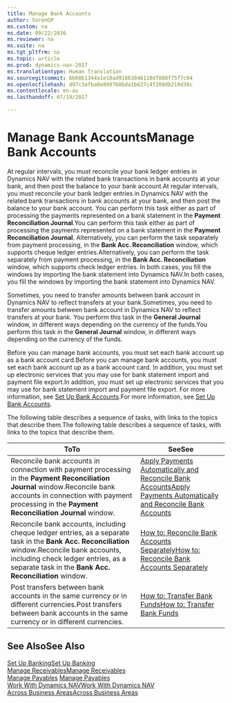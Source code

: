 ```yaml
---
title: Manage Bank Accounts
author: SorenGP
ms.custom: na
ms.date: 09/22/2016
ms.reviewer: na
ms.suite: na
ms.tgt_pltfrm: na
ms.topic: article
ms.prod: dynamics-nav-2017
ms.translationtype: Human Translation
ms.sourcegitcommit: 6b60b1344a1e18ad91863046110df880f75f7c04
ms.openlocfilehash: d97c3afba0e899768bda1b637c4f288db210d38c
ms.contentlocale: en-au
ms.lasthandoff: 07/19/2017

---
```


# <a name="manage-bank-accounts"></a><span data-ttu-id="82fb2-102">Manage Bank Accounts</span><span class="sxs-lookup"><span data-stu-id="82fb2-102">Manage Bank Accounts</span></span>
<span data-ttu-id="82fb2-103">At regular intervals, you must reconcile your bank ledger entries in Dynamics NAV with the related bank transactions in bank accounts at your bank, and then post the balance to your bank account.</span><span class="sxs-lookup"><span data-stu-id="82fb2-103">At regular intervals, you must reconcile your bank ledger entries in Dynamics NAV with the related bank transactions in bank accounts at your bank, and then post the balance to your bank account.</span></span> <span data-ttu-id="82fb2-104">You can perform this task either as part of processing the payments represented on a bank statement in the **Payment Reconciliation Journal**.</span><span class="sxs-lookup"><span data-stu-id="82fb2-104">You can perform this task either as part of processing the payments represented on a bank statement in the **Payment Reconciliation Journal**.</span></span> <span data-ttu-id="82fb2-105">Alternatively, you can perform the task separately from payment processing, in the **Bank Acc. Reconciliation** window, which supports cheque ledger entries.</span><span class="sxs-lookup"><span data-stu-id="82fb2-105">Alternatively, you can perform the task separately from payment processing, in the **Bank Acc. Reconciliation** window, which supports check ledger entries.</span></span> <span data-ttu-id="82fb2-106">In both cases, you fill the windows by importing the bank statement into Dynamics NAV.</span><span class="sxs-lookup"><span data-stu-id="82fb2-106">In both cases, you fill the windows by importing the bank statement into Dynamics NAV.</span></span>

<span data-ttu-id="82fb2-107">Sometimes, you need to transfer amounts between bank account in Dynamics NAV to reflect transfers at your bank.</span><span class="sxs-lookup"><span data-stu-id="82fb2-107">Sometimes, you need to transfer amounts between bank account in Dynamics NAV to reflect transfers at your bank.</span></span> <span data-ttu-id="82fb2-108">You perform this task in the **General Journal** window, in different ways depending on the currency of the funds.</span><span class="sxs-lookup"><span data-stu-id="82fb2-108">You perform this task in the **General Journal** window, in different ways depending on the currency of the funds.</span></span>

<span data-ttu-id="82fb2-109">Before you can manage bank accounts, you must set each bank account up as a bank account card.</span><span class="sxs-lookup"><span data-stu-id="82fb2-109">Before you can manage bank accounts, you must set each bank account up as a bank account card.</span></span> <span data-ttu-id="82fb2-110">In addition, you must set up electronic services that you may use for bank statement import and payment file export.</span><span class="sxs-lookup"><span data-stu-id="82fb2-110">In addition, you must set up electronic services that you may use for bank statement import and payment file export.</span></span> <span data-ttu-id="82fb2-111">For more information, see [Set Up Bank Accounts](bank-setup-banking.md).</span><span class="sxs-lookup"><span data-stu-id="82fb2-111">For more information, see [Set Up Bank Accounts](bank-setup-banking.md).</span></span>

<span data-ttu-id="82fb2-112">The following table describes a sequence of tasks, with links to the topics that describe them.</span><span class="sxs-lookup"><span data-stu-id="82fb2-112">The following table describes a sequence of tasks, with links to the topics that describe them.</span></span>

|<span data-ttu-id="82fb2-113">To</span><span class="sxs-lookup"><span data-stu-id="82fb2-113">To</span></span> |<span data-ttu-id="82fb2-114">See</span><span class="sxs-lookup"><span data-stu-id="82fb2-114">See</span></span> |
|---|----|
|<span data-ttu-id="82fb2-115">Reconcile bank accounts in connection with payment processing in the **Payment Reconciliation Journal** window.</span><span class="sxs-lookup"><span data-stu-id="82fb2-115">Reconcile bank accounts in connection with payment processing in the **Payment Reconciliation Journal** window.</span></span>|[<span data-ttu-id="82fb2-116">Apply Payments Automatically and Reconcile Bank Accounts</span><span class="sxs-lookup"><span data-stu-id="82fb2-116">Apply Payments Automatically and Reconcile Bank Accounts</span></span>](receivables-apply-payments-auto-reconcile-bank-accounts.md)|
|<span data-ttu-id="82fb2-117">Reconcile bank accounts, including cheque ledger entries, as a separate task in the **Bank Acc. Reconciliation** window.</span><span class="sxs-lookup"><span data-stu-id="82fb2-117">Reconcile bank accounts, including check ledger entries, as a separate task in the **Bank Acc. Reconciliation** window.</span></span>|[<span data-ttu-id="82fb2-118">How to: Reconcile Bank Accounts Separately</span><span class="sxs-lookup"><span data-stu-id="82fb2-118">How to: Reconcile Bank Accounts Separately</span></span>](bank-how-reconcile-bank-accounts-separately.md)|
|<span data-ttu-id="82fb2-119">Post transfers between bank accounts in the same currency or in different currencies.</span><span class="sxs-lookup"><span data-stu-id="82fb2-119">Post transfers between bank accounts in the same currency or in different currencies.</span></span>|[<span data-ttu-id="82fb2-120">How to: Transfer Bank Funds</span><span class="sxs-lookup"><span data-stu-id="82fb2-120">How to: Transfer Bank Funds</span></span>](bank-how-transfer-bank-funds.md)
## <a name="see-also"></a><span data-ttu-id="82fb2-121">See Also</span><span class="sxs-lookup"><span data-stu-id="82fb2-121">See Also</span></span>  
[<span data-ttu-id="82fb2-122">Set Up Banking</span><span class="sxs-lookup"><span data-stu-id="82fb2-122">Set Up Banking</span></span>](bank-setup-banking.md)  
[<span data-ttu-id="82fb2-123">Manage Receivables</span><span class="sxs-lookup"><span data-stu-id="82fb2-123">Manage Receivables</span></span>](receivables-manage-receivables.md)  
<span data-ttu-id="82fb2-124">[Manage Payables](payables-manage-payables.md)  </span><span class="sxs-lookup"><span data-stu-id="82fb2-124">[Manage Payables](payables-manage-payables.md)  </span></span>  
[<span data-ttu-id="82fb2-125">Work With Dynamics NAV</span><span class="sxs-lookup"><span data-stu-id="82fb2-125">Work With Dynamics NAV</span></span>](ui-work-product.md)  
[<span data-ttu-id="82fb2-126">Across Business Areas</span><span class="sxs-lookup"><span data-stu-id="82fb2-126">Across Business Areas</span></span>](ui-across-business-areas.md)

